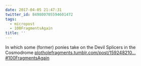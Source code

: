 ```yaml
---
date: 2017-04-05 21:47:31
twitter_id: 849800705594601472
tags:
  - micropost
  - 100FragmentsAgain
title: ''
---
```


In which some (former) ponies take on the Devil Splicers in the Cosmodrome [plotholefragments.tumblr.com/post/159248210…](http://plotholefragments.tumblr.com/post/159248210166/100fragmentsagain-day-2) [#100FragmentsAgain](https://twitter.com/hashtag/100FragmentsAgain)

